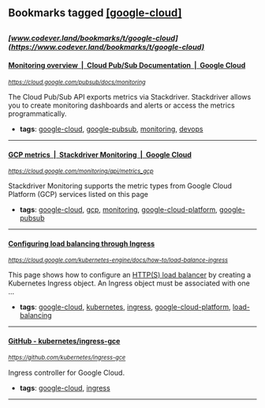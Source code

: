 ## Bookmarks tagged [[google-cloud]](https://www.codever.land/search?q=[google-cloud])

_<sup><sup>[www.codever.land/bookmarks/t/google-cloud](https://www.codever.land/bookmarks/t/google-cloud)</sup></sup>_
---
#### [Monitoring overview  |  Cloud Pub/Sub Documentation  |  Google Cloud](https://cloud.google.com/pubsub/docs/monitoring)
_<sup>https://cloud.google.com/pubsub/docs/monitoring</sup>_

The Cloud Pub/Sub API exports metrics via Stackdriver. Stackdriver allows you to create monitoring dashboards and alerts or access the metrics programmatically.
* **tags**: [google-cloud](../tagged/google-cloud.md), [google-pubsub](../tagged/google-pubsub.md), [monitoring](../tagged/monitoring.md), [devops](../tagged/devops.md)
---
#### [GCP metrics  |  Stackdriver Monitoring   |  Google Cloud](https://cloud.google.com/monitoring/api/metrics_gcp)
_<sup>https://cloud.google.com/monitoring/api/metrics_gcp</sup>_

Stackdriver Monitoring supports the metric types from Google Cloud Platform (GCP) services listed on this page
* **tags**: [google-cloud](../tagged/google-cloud.md), [gcp](../tagged/gcp.md), [monitoring](../tagged/monitoring.md), [google-cloud-platform](../tagged/google-cloud-platform.md), [google-pubsub](../tagged/google-pubsub.md)
---
#### [Configuring load balancing through Ingress](https://cloud.google.com/kubernetes-engine/docs/how-to/load-balance-ingress)
_<sup>https://cloud.google.com/kubernetes-engine/docs/how-to/load-balance-ingress</sup>_

This page shows how to configure an [HTTP(S) load balancer](https://cloud.google.com/load-balancing/docs/https/) by creating a Kubernetes Ingress object. An Ingress object must be associated with one ...
* **tags**: [google-cloud](../tagged/google-cloud.md), [kubernetes](../tagged/kubernetes.md), [ingress](../tagged/ingress.md), [google-cloud-platform](../tagged/google-cloud-platform.md), [load-balancing](../tagged/load-balancing.md)
---
#### [GitHub - kubernetes/ingress-gce](https://github.com/kubernetes/ingress-gce)
_<sup>https://github.com/kubernetes/ingress-gce</sup>_

Ingress controller for Google Cloud.
* **tags**: [google-cloud](../tagged/google-cloud.md), [ingress](../tagged/ingress.md)
---
